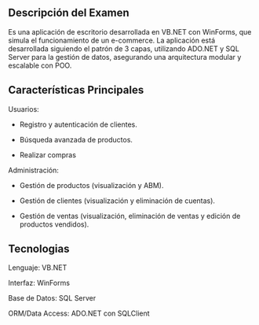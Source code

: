 ## Descripción del Examen
Es una aplicación de escritorio desarrollada en VB.NET con WinForms, que simula el funcionamiento de un e-commerce. 
La aplicación está desarrollada siguiendo el patrón de 3 capas, utilizando ADO.NET y SQL Server para la gestión de datos, asegurando una arquitectura modular y escalable con POO.


## Características Principales
Usuarios:

- Registro y autenticación de clientes.

- Búsqueda avanzada de productos.

- Realizar compras

Administración:

- Gestión de productos (visualización y ABM).

- Gestión de clientes (visualización y eliminación de cuentas).

- Gestión de ventas (visualización, eliminación de ventas y edición de productos vendidos).


## Tecnologias
Lenguaje: VB.NET

Interfaz: WinForms

Base de Datos: SQL Server

ORM/Data Access: ADO.NET con SQLClient



